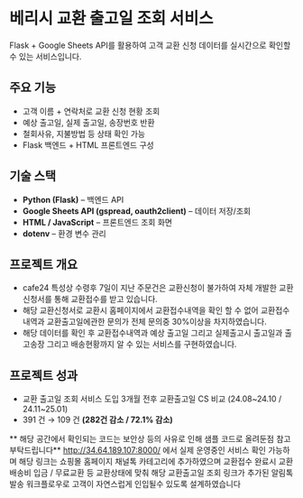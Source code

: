 # 베리시 교환 출고일 조회 서비스

Flask + Google Sheets API를 활용하여 고객 교환 신청 데이터를 실시간으로 확인할 수 있는 서비스입니다.  

## 주요 기능
- 고객 이름 + 연락처로 교환 신청 현황 조회
- 예상 출고일, 실제 출고일, 송장번호 반환
- 철회사유, 지불방법 등 상태 확인 가능
- Flask 백엔드 + HTML 프론트엔드 구성

## 기술 스택
- **Python (Flask)** – 백엔드 API
- **Google Sheets API (gspread, oauth2client)** – 데이터 저장/조회
- **HTML / JavaScript** – 프론트엔드 조회 화면
- **dotenv** – 환경 변수 관리

##  프로젝트 개요
- cafe24 특성상 수령후 7일이 지난 주문건은 교환신청이 불가하여 자체 개발한 교환신청서를 통해 교환접수를 받고 있습니다.
- 해당 교환신청서로 교환시 홈페이지에서 교환접수내역을 확인 할 수 없어 교환접수내역과 교환출고일에관한 문의가 전체 문의중 30%이상을 차지하였습니다.
- 해당 데이터를 확인 후 교환접수내역과 예상 출고일 그리고 실제출고시 출고일과 출고송장 그리고 배송현황까지 알 수 있는 서비스를 구현하였습니다.

## 프로젝트 성과
- 교환 출고일 조회 서비스 도입 3개월 전후 교환출고일 CS 비교 (24.08~24.10 / 24.11~25.01)
- 391 건 → 109 건 **(282건 감소 / 72.1% 감소)**

** 해당 공간에서 확인되는 코드는 보안상 등의 사유로 인해 샘플 코드로 올려둔점 참고 부탁드립니다**
http://34.64.189.107:8000/  에서 실제 운영중인 서비스 확인 가능하며 해당 링크는 쇼핑몰 홈페이지 채널톡 카테고리에 추가하였으며 교환접수 완료시 교환배송비 입금 / 무료교환 등 교환상태에 맞춰 해당 교환출고일 조회 링크가 추가된 알림톡 발송 워크플로우로 고객이 자연스럽게 인입될수 있도록 설계하였습니다
